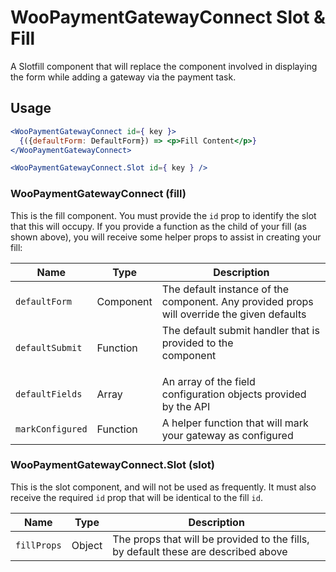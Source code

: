 # WooPaymentGatewayConnect Slot & Fill

A Slotfill component that will replace the <DynamicForm /> component involved in displaying the form while adding a gateway via the payment task.

## Usage

```jsx
<WooPaymentGatewayConnect id={ key }>
  {({defaultForm: DefaultForm}) => <p>Fill Content</p>}
</WooPaymentGatewayConnect>

<WooPaymentGatewayConnect.Slot id={ key } />
```

### WooPaymentGatewayConnect (fill)

This is the fill component. You must provide the `id` prop to identify the slot that this will occupy. If you provide a function as the child of your fill (as shown above), you will receive some helper props to assist in creating your fill:

| Name             | Type      | Description                                                                                              |
| ---------------- | --------- | -------------------------------------------------------------------------------------------------------- |
| `defaultForm`    | Component | The default instance of the <DynamicForm> component. Any provided props will override the given defaults |
| `defaultSubmit`  | Function  | The default submit handler that is provided to the <Form> component                                      |
| `defaultFields`  | Array     | An array of the field configuration objects provided by the API                                          |
| `markConfigured` | Function  | A helper function that will mark your gateway as configured                                              |

### WooPaymentGatewayConnect.Slot (slot)

This is the slot component, and will not be used as frequently. It must also receive the required `id` prop that will be identical to the fill `id`.

| Name        | Type   | Description                                                                        |
| ----------- | ------ | ---------------------------------------------------------------------------------- |
| `fillProps` | Object | The props that will be provided to the fills, by default these are described above |
